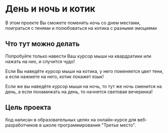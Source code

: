 # День и ночь и котик
В этом проекте Вы сможете поменять ночь со днем местами, поиграться с тенями и полюбоваться на котика с разными эмоциями

## Что тут можно делать
Попробуйте только навести Ваш курсор мыши на квардратики или нажать на них, и случится чудо!

Если Вы наведёте курсор мыши на котика, у него поменяется цвет тени, а если нажмете на него, котик покажет язык!

Если же вы наведёте курсор мыши на ночь, то тут же ночь сменится на день, а если понамижать на день, то начнется световая вечеринка!

## Цель проекта
Код написан в образовательных целях на онлайн-курсе для веб-разработчиков в школе программирования "Третье место".